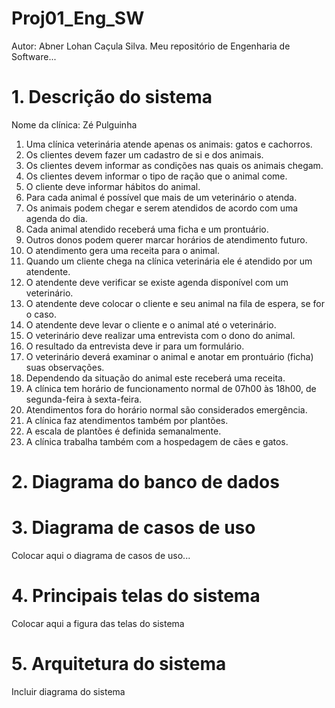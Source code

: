 # Proj01_Eng_SW
Autor: Abner Lohan Caçula Silva.
Meu repositório de Engenharia de Software...

# 1. Descrição do sistema
Nome da clínica: Zé Pulguinha

01. Uma clínica veterinária atende apenas os animais: gatos e cachorros.
02. Os clientes devem fazer um cadastro de si e dos animais.
03. Os clientes devem informar as condições nas quais os animais chegam.
04. Os clientes devem informar o tipo de ração que o animal come.
05. O cliente deve informar hábitos do animal.
06. Para cada animal é possível que mais de um veterinário o atenda.
07. Os animais podem chegar e serem atendidos de acordo com uma agenda do dia.
08. Cada animal atendido receberá uma ficha e um prontuário.
09. Outros donos podem querer marcar horários de atendimento futuro.
10. O atendimento gera uma receita para o animal.
11. Quando um cliente chega na clínica veterinária ele é atendido por um atendente.
12. O atendente deve verificar se existe agenda disponível com um veterinário.
13. O atendente deve colocar o cliente e seu animal na fila de espera, se for o caso.
14. O atendente deve levar o cliente e o animal até o veterinário.
15. O veterinário deve realizar uma entrevista com o dono do animal.
16. O resultado da entrevista deve ir para um formulário.
17. O veterinário deverá examinar o animal e anotar em prontuário (ficha) suas observações.
18. Dependendo da situação do animal este receberá uma receita.
19. A clínica tem horário de funcionamento normal de 07h00 às 18h00, de segunda-feira à sexta-feira.
20. Atendimentos fora do horário normal são considerados emergência.
21. A clínica faz atendimentos também por plantões.
22. A escala de plantões é definida semanalmente.
23. A clínica trabalha também com a hospedagem de cães e gatos.
    
# 2. Diagrama do banco de dados


# 3. Diagrama de casos de uso
Colocar aqui o diagrama de casos de uso...
![]()

# 4. Principais telas do sistema
Colocar aqui a figura das telas do sistema
![]()

# 5. Arquitetura do sistema
Incluir diagrama do sistema
![]()
